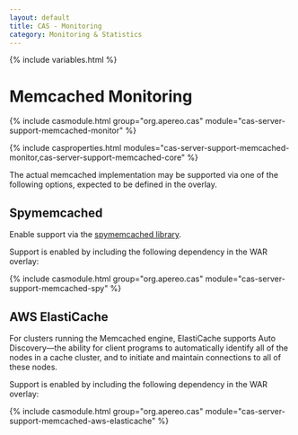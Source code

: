```yaml
---
layout: default
title: CAS - Monitoring
category: Monitoring & Statistics
---
```


{% include variables.html %}

# Memcached Monitoring

{% include casmodule.html group="org.apereo.cas" module="cas-server-support-memcached-monitor" %}

{% include casproperties.html modules="cas-server-support-memcached-monitor,cas-server-support-memcached-core" %}

The actual memcached implementation may be supported via one of the following options, expected to be defined in the overlay.

## Spymemcached

Enable support via the [spymemcached library](https://code.google.com/p/spymemcached/). 

Support is enabled by including the following dependency in the WAR overlay:

{% include casmodule.html group="org.apereo.cas" module="cas-server-support-memcached-spy" %}

## AWS ElastiCache

For clusters running the Memcached engine, ElastiCache supports Auto Discovery—the ability 
for client programs to automatically identify all of the nodes in a cache cluster, 
and to initiate and maintain connections to all of these nodes. 

Support is enabled by including the following dependency in the WAR overlay:

{% include casmodule.html group="org.apereo.cas" module="cas-server-support-memcached-aws-elasticache" %}

